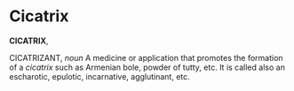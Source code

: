 # Cicatrix

**CICATRIX**,

CICATRIZANT, _noun_ A medicine or application that promotes the formation of a _cicatrix_ such as Armenian bole, powder of tutty, etc. It is called also an escharotic, epulotic, incarnative, agglutinant, etc.